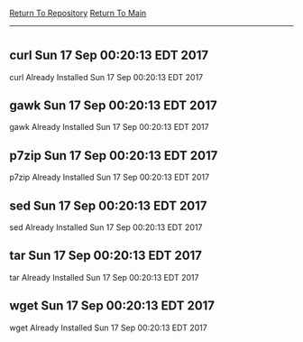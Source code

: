 [Return To Repository](https://github.com/deathbybandaid/piholeparser/)
[Return To Main](https://github.com/deathbybandaid/piholeparser/blob/master/RecentRunLogs/Mainlog.md)
____________________________________
# 
## curl Sun 17 Sep 00:20:13 EDT 2017
curl Already Installed Sun 17 Sep 00:20:13 EDT 2017
## gawk Sun 17 Sep 00:20:13 EDT 2017
gawk Already Installed Sun 17 Sep 00:20:13 EDT 2017
## p7zip Sun 17 Sep 00:20:13 EDT 2017
p7zip Already Installed Sun 17 Sep 00:20:13 EDT 2017
## sed Sun 17 Sep 00:20:13 EDT 2017
sed Already Installed Sun 17 Sep 00:20:13 EDT 2017
## tar Sun 17 Sep 00:20:13 EDT 2017
tar Already Installed Sun 17 Sep 00:20:13 EDT 2017
## wget Sun 17 Sep 00:20:13 EDT 2017
wget Already Installed Sun 17 Sep 00:20:13 EDT 2017
